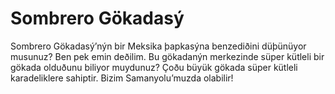 # Sombrero Gökadasý

Sombrero Gökadasý’nýn bir Meksika þapkasýna benzediðini düþünüyor musunuz? Ben
pek emin deðilim. Bu gökadanýn merkezinde süper kütleli bir gökada olduðunu
biliyor muydunuz? Çoðu büyük gökada süper kütleli karadeliklere sahiptir. Bizim
Samanyolu’muzda olabilir!
